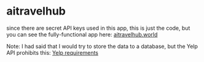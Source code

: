 # aitravelhub
since there are secret API keys used in this app, this is just the code, but you can see the fully-functional app here: [aitravelhub.world](https://aitravelhub.world/)

Note: I had said that I would try to store the data to a database, but the Yelp API prohibits this: [Yelp requirements](https://www.yelp.com/developers/v3/display_requirements)
